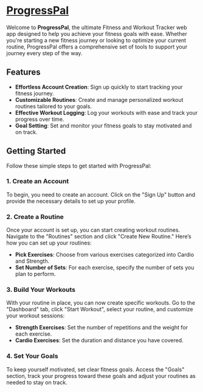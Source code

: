 # [ProgressPal](https://progresspal-80ee75f05e5c.herokuapp.com/)

Welcome to **ProgressPal**, the ultimate Fitness and Workout Tracker web app designed to help you achieve your fitness goals with ease. Whether you're starting a new fitness journey or looking to optimize your current routine, ProgressPal offers a comprehensive set of tools to support your journey every step of the way.

## Features

- **Effortless Account Creation**: Sign up quickly to start tracking your fitness journey.
- **Customizable Routines**: Create and manage personalized workout routines tailored to your goals.
- **Effective Workout Logging**: Log your workouts with ease and track your progress over time.
- **Goal Setting**: Set and monitor your fitness goals to stay motivated and on track.

## Getting Started

Follow these simple steps to get started with ProgressPal:

### 1. Create an Account
To begin, you need to create an account. Click on the "Sign Up" button and provide the necessary details to set up your profile.

### 2. Create a Routine
Once your account is set up, you can start creating workout routines. Navigate to the "Routines" section and click "Create New Routine." Here’s how you can set up your routines:
- **Pick Exercises**: Choose from various exercises categorized into Cardio and Strength.
- **Set Number of Sets**: For each exercise, specify the number of sets you plan to perform.

### 3. Build Your Workouts
With your routine in place, you can now create specific workouts. Go to the "Dashboard" tab, click "Start Workout", select your routine, and customize your workout sessions:
- **Strength Exercises**: Set the number of repetitions and the weight for each exercise.
- **Cardio Exercises**: Set the duration and distance you have covered.

### 4. Set Your Goals
To keep yourself motivated, set clear fitness goals. Access the "Goals" section, track your progress toward these goals and adjust your routines as needed to stay on track.

